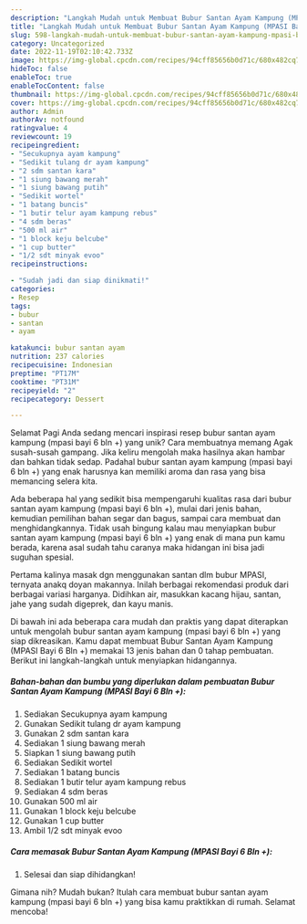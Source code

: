 ```yaml
---
description: "Langkah Mudah untuk Membuat Bubur Santan Ayam Kampung (MPASI Bayi 6 Bln +) yang Lezat, Lezat"
title: "Langkah Mudah untuk Membuat Bubur Santan Ayam Kampung (MPASI Bayi 6 Bln +) yang Lezat, Lezat"
slug: 598-langkah-mudah-untuk-membuat-bubur-santan-ayam-kampung-mpasi-bayi-6-bln-yang-lezat-lezat
category: Uncategorized
date: 2022-11-19T02:10:42.733Z
image: https://img-global.cpcdn.com/recipes/94cff85656b0d71c/680x482cq70/bubur-santan-ayam-kampung-mpasi-bayi-6-bln-foto-resep-utama.jpg
hideToc: false
enableToc: true
enableTocContent: false
thumbnail: https://img-global.cpcdn.com/recipes/94cff85656b0d71c/680x482cq70/bubur-santan-ayam-kampung-mpasi-bayi-6-bln-foto-resep-utama.jpg
cover: https://img-global.cpcdn.com/recipes/94cff85656b0d71c/680x482cq70/bubur-santan-ayam-kampung-mpasi-bayi-6-bln-foto-resep-utama.jpg
author: Admin
authorAv: notfound
ratingvalue: 4
reviewcount: 19
recipeingredient:
- "Secukupnya ayam kampung"
- "Sedikit tulang dr ayam kampung"
- "2 sdm santan kara"
- "1 siung bawang merah"
- "1 siung bawang putih"
- "Sedikit wortel"
- "1 batang buncis"
- "1 butir telur ayam kampung rebus"
- "4 sdm beras"
- "500 ml air"
- "1 block keju belcube"
- "1 cup butter"
- "1/2 sdt minyak evoo"
recipeinstructions:

- "Sudah jadi dan siap dinikmati!"
categories:
- Resep
tags:
- bubur
- santan
- ayam

katakunci: bubur santan ayam 
nutrition: 237 calories
recipecuisine: Indonesian
preptime: "PT17M"
cooktime: "PT31M"
recipeyield: "2"
recipecategory: Dessert

---
```



Selamat Pagi Anda sedang mencari inspirasi resep bubur santan ayam kampung (mpasi bayi 6 bln +) yang unik? Cara membuatnya memang Agak susah-susah gampang. Jika keliru mengolah maka hasilnya akan hambar dan bahkan tidak sedap. Padahal bubur santan ayam kampung (mpasi bayi 6 bln +) yang enak harusnya kan memiliki aroma dan rasa yang bisa memancing selera kita.


Ada beberapa hal yang sedikit bisa mempengaruhi kualitas rasa dari bubur santan ayam kampung (mpasi bayi 6 bln +), mulai dari jenis bahan, kemudian pemilihan bahan segar dan bagus, sampai cara membuat dan menghidangkannya. Tidak usah bingung kalau mau menyiapkan bubur santan ayam kampung (mpasi bayi 6 bln +) yang enak di mana pun kamu berada, karena asal sudah tahu caranya maka hidangan ini bisa jadi suguhan spesial.

Pertama kalinya masak dgn menggunakan santan dlm bubur MPASI, ternyata anakq doyan makannya. Inilah berbagai rekomendasi produk dari berbagai variasi harganya. Didihkan air, masukkan kacang hijau, santan, jahe yang sudah digeprek, dan kayu manis.


Di bawah ini ada beberapa cara mudah dan praktis yang dapat diterapkan untuk mengolah bubur santan ayam kampung (mpasi bayi 6 bln +) yang siap dikreasikan. Kamu dapat membuat Bubur Santan Ayam Kampung (MPASI Bayi 6 Bln +) memakai 13 jenis bahan dan 0 tahap pembuatan. Berikut ini langkah-langkah untuk menyiapkan hidangannya.

<!--inarticleads1-->

##### Bahan-bahan dan bumbu yang diperlukan dalam pembuatan Bubur Santan Ayam Kampung (MPASI Bayi 6 Bln +):

1. Sediakan Secukupnya ayam kampung
1. Gunakan Sedikit tulang dr ayam kampung
1. Gunakan 2 sdm santan kara
1. Sediakan 1 siung bawang merah
1. Siapkan 1 siung bawang putih
1. Sediakan Sedikit wortel
1. Sediakan 1 batang buncis
1. Sediakan 1 butir telur ayam kampung rebus
1. Sediakan 4 sdm beras
1. Gunakan 500 ml air
1. Gunakan 1 block keju belcube
1. Gunakan 1 cup butter
1. Ambil 1/2 sdt minyak evoo




<!--inarticleads2-->

##### Cara memasak Bubur Santan Ayam Kampung (MPASI Bayi 6 Bln +):


1. Selesai dan siap dihidangkan!



Gimana nih? Mudah bukan? Itulah cara membuat bubur santan ayam kampung (mpasi bayi 6 bln +) yang bisa kamu praktikkan di rumah. Selamat mencoba!
